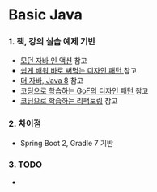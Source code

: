 # Basic Java

### 1. 책, 강의 실습 예제 기반

- [모던 자바 인 액션](https://kyobobook.co.kr/product/detailViewKor.laf?ejkGb=KOR&mallGb=KOR&barcode=9791162242025&orderClick=LAG&Kc= "모던 자바 인 액션")
  참고
- [쉽게 배워 바로 써먹는 디자인 패턴 ](http://www.kyobobook.co.kr/product/detailViewKor.laf?ejkGb=KOR&mallGb=KOR&barcode=9791162243404&orderClick=LAG&Kc= "쉽게 배워 바로 써먹는 디자인 패턴 ")
  참고
- [더 자바, Java 8](https://www.inflearn.com/course/the-java-java8# "더 자바, Java 8") 참고
- [코딩으로 학습하는 GoF의 디자인 패턴](https://www.inflearn.com/course/%EB%94%94%EC%9E%90%EC%9D%B8-%ED%8C%A8%ED%84%B4# "코딩으로 학습하는 GoF의 디자인 패턴")
  참고
- [코딩으로 학습하는 리팩토링](https://www.inflearn.com/course/%EB%A6%AC%ED%8C%A9%ED%86%A0%EB%A7%81# "코딩으로 학습하는 리팩토링")
  참고

### 2. 차이점

- Spring Boot 2, Gradle 7 기반

### 3. TODO

-

